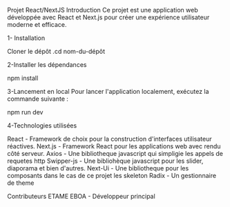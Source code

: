 Projet React/NextJS
Introduction
Ce projet est une application web développée avec React et Next.js pour créer une expérience utilisateur moderne et efficace.

1- Installation

Cloner le dépôt
 .cd nom-du-dépôt


2-Installer les dépendances

npm install

3-Lancement en local
Pour lancer l'application localement, exécutez la commande suivante :

npm run dev

4-Technologies utilisées

React - Framework de choix pour la construction d'interfaces utilisateur réactives.
Next.js - Framework React pour les applications web avec rendu côté serveur.
Axios - Une bibliotheque javascript qui simpligie les appels de requetes http
Swipper-js - Une bibliohèque javascript pour les slider, diaporama et bien d'autres.
Next-Ui - Une bibliotheque pour les composants dans le cas de ce projet les skeleton
Radix - Un gestionnaire de theme


Contributeurs
ETAME EBOA - Développeur principal